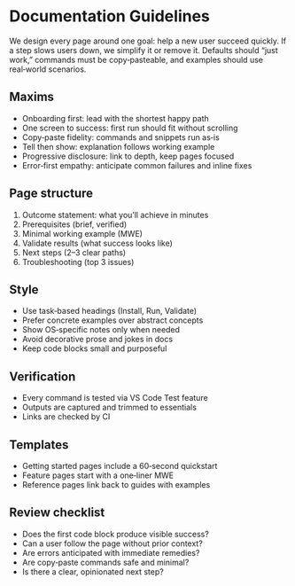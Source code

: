 # Documentation Guidelines

We design every page around one goal: help a new user succeed quickly. If a step slows users down, we simplify it or remove it. Defaults should “just work,” commands must be copy‑pasteable, and examples should use real‑world scenarios.

## Maxims

- Onboarding first: lead with the shortest happy path
- One screen to success: first run should fit without scrolling
- Copy‑paste fidelity: commands and snippets run as‑is
- Tell then show: explanation follows working example
- Progressive disclosure: link to depth, keep pages focused
- Error‑first empathy: anticipate common failures and inline fixes

## Page structure

1. Outcome statement: what you’ll achieve in minutes
2. Prerequisites (brief, verified)
3. Minimal working example (MWE)
4. Validate results (what success looks like)
5. Next steps (2–3 clear paths)
6. Troubleshooting (top 3 issues)

## Style

- Use task‑based headings (Install, Run, Validate)
- Prefer concrete examples over abstract concepts
- Show OS‑specific notes only when needed
- Avoid decorative prose and jokes in docs
- Keep code blocks small and purposeful

## Verification

- Every command is tested via VS Code Test feature
- Outputs are captured and trimmed to essentials
- Links are checked by CI

## Templates

- Getting started pages include a 60‑second quickstart
- Feature pages start with a one‑liner MWE
- Reference pages link back to guides with examples

## Review checklist

- Does the first code block produce visible success?
- Can a user follow the page without prior context?
- Are errors anticipated with immediate remedies?
- Are copy‑paste commands safe and minimal?
- Is there a clear, opinionated next step?
